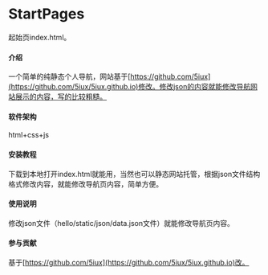 # StartPages
起始页index.html。
#### 介绍
一个简单的纯静态个人导航，网站基于[https://github.com/5iux](https://github.com/5iux/5iux.github.io)修改。修改json的内容就能修改导航网站展示的内容，写的比较粗糙。

#### 软件架构
html+css+js

#### 安装教程
下载到本地打开index.html就能用，当然也可以静态网站托管，根据json文件结构格式修改内容，就能修改导航页内容，简单方便。

#### 使用说明
修改json文件（hello/static/json/data.json文件）就能修改导航页内容。

#### 参与贡献
基于[https://github.com/5iux](https://github.com/5iux/5iux.github.io)改。
